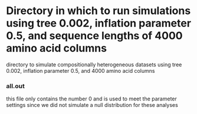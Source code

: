# Directory in which to run simulations using tree 0.002, inflation parameter 0.5, and sequence lengths of 4000 amino acid columns

directory to simulate compositionally heterogeneous datasets using tree 0.002, inflation parameter 0.5, and 4000 amino acid columns

### all.out
this file only contains the number 0 and is used to meet the parameter settings since we did not simulate a null distribution for these analyses
